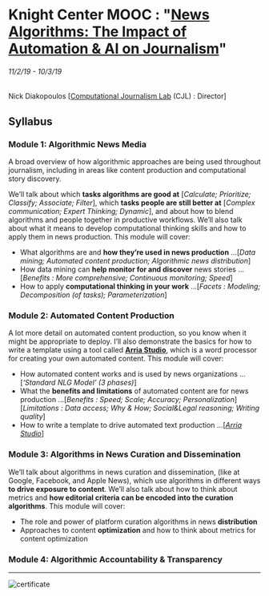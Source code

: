 # Knight Center MOOC : "[News Algorithms: The Impact of Automation & AI on Journalism](https://journalismcourses.org/ALG0119.html)"
###### 11/2/19 - 10/3/19

Nick Diakopoulos [[Computational Journalism Lab](http://cjlab.stanford.edu/) (CJL) : Director]

## Syllabus
### Module 1: Algorithmic News Media
A broad overview of how algorithmic approaches are being used throughout journalism, including in areas like content production and computational story discovery.

We’ll talk about which **tasks algorithms are good at** [*Calculate; Prioritize; Classify; Associate; Filter*], which **tasks people are still better at** [*Complex communication; Expert Thinking; Dynamic*], and about how to blend algorithms and people together in productive workflows. We’ll also talk about what it means to develop computational thinking skills and how to apply them in news production. This module will cover:

* What algorithms are and **how they’re used in news production** ...[*Data mining; Automated content production; Algorithmic news distribution*]
* How data mining can **help monitor for and discover** news stories ...[*Benefits : More comprehensive; Continuous monitoring; Speed*]
* How to apply **computational thinking in your work** ...[*Facets : Modeling; Decomposition (of tasks); Parameterization*]


### Module 2: Automated Content Production
A lot more detail on automated content production, so you know when it might be appropriate to deploy. I’ll also demonstrate the basics for how to write a template using a tool called **[Arria Studio](https://www.arria.com/studio/studio-overview/)**, which is a word processor for creating your own automated content. This module will cover:

* How automated content works and is used by news organizations ...[*‘Standard NLG Model’ (3 phases)*]
* What the **benefits and limitations** of automated content are for news production ...[*Benefits : Speed; Scale; Accuracy; Personalization*] [*Limitations : Data access; Why & How; Social&Legal reasoning; Writing quality*]
* How to write a template to drive automated text production ...[*[Arria Studio](https://www.arria.com/studio/studio-overview/)*]


### Module 3: Algorithms in News Curation and Dissemination
We’ll talk about algorithms in news curation and dissemination, (like at Google, Facebook, and Apple News), which use algorithms in different ways **to drive exposure to content**. We’ll also talk about how to think about metrics and **how editorial criteria can be encoded into the curation algorithms**. This module will cover:

* The role and power of platform curation algorithms in news **distribution**
* Approaches to content **optimization** and how to think about metrics for content optimization


### Module 4: Algorithmic Accountability & Transparency

---

![certificate](MAP0918_Certificate.png "certificate")